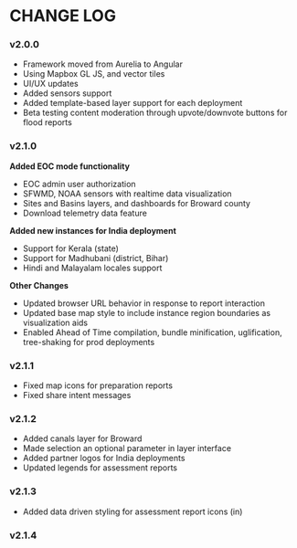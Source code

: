 CHANGE LOG
==========

### v2.0.0
- Framework moved from Aurelia to Angular
- Using Mapbox GL JS, and vector tiles
- UI/UX updates
- Added sensors support
- Added template-based layer support for each deployment
- Beta testing content moderation through upvote/downvote buttons for flood reports

### v2.1.0
**Added EOC mode functionality**

- EOC admin user authorization
- SFWMD, NOAA sensors with realtime data visualization
- Sites and Basins layers, and dashboards for Broward county
- Download telemetry data feature

**Added new instances for India deployment**

- Support for Kerala (state)
- Support for Madhubani (district, Bihar)
- Hindi and Malayalam locales support

**Other Changes**

- Updated browser URL behavior in response to report interaction
- Updated base map style to include instance region boundaries as visualization aids
- Enabled Ahead of Time compilation, bundle minification, uglification, tree-shaking for prod deployments

### v2.1.1
- Fixed map icons for preparation reports
- Fixed share intent messages

### v2.1.2
- Added canals layer for Broward
- Made selection an optional parameter in layer interface
- Added partner logos for India deployments
- Updated legends for assessment reports


### v2.1.3
- Added data driven styling for assessment report icons (in)

### v2.1.4

